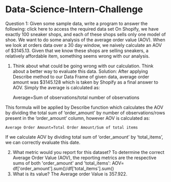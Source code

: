 # Data-Science-Intern-Challenge
Question 1: Given some sample data, write a program to answer the following: click here to access the required data set
On Shopify, we have exactly 100 sneaker shops, and each of these shops sells only one model of shoe. We want to do some analysis of the average order value (AOV). When we look at orders data over a 30 day window, we naively calculate an AOV of $3145.13. Given that we know these shops are selling sneakers, a relatively affordable item, something seems wrong with our analysis.
1.	Think about what could be going wrong with our calculation. Think about a better way to evaluate this data.
Solution: 
After applying Describe method to our Data Frame of given data, average order amount was $3145.128 which is taken by Shopify as a final answer to AOV. Simply the average is calculated as:

     Average=Sum of observations/total number of observations

This formula will be applied by Describe function which calculates the AOV by dividing the total sum of ‘order_amount’ by number of observations/rows present in the ‘order_amount’ column, however AOV is calculated as:

	Average Order Amount=Total Order Amount/Sum of total items

If we calculate AOV by dividing total sum of ‘order_amount’ by ‘total_items’, we can correctly evaluate this date.

2.	What metric would you report for this dataset?
To determine the correct Average Order Value (AOV), the reporting metrics are the respective sums of both 'order_amount' and 'total_items':
AOV= df['order_amount'].sum()/df['total_items'].sum()
3.	What is its value?
The Average order Value is 357.922.
